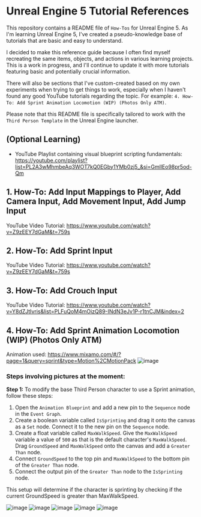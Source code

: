 # Unreal Engine 5 Tutorial References
This repository contains a README file of `How-Tos` for Unreal Engine 5. As I'm learning Unreal Engine 5, I've created a pseudo-knowledge base of tutorials that are basic and easy to understand.

I decided to make this reference guide because I often find myself recreating the same items, objects, and actions in various learning projects. This is a work in progress, and I'll continue to update it with more tutorials featuring basic and potentially crucial information.

There will also be sections that I've custom-created based on my own experiments when trying to get things to work, especially when I haven't found any good YouTube tutorials regarding the topic. For example: `4. How-To: Add Sprint Animation Locomotion (WIP) (Photos Only ATM)`.

Please note that this README file is specifically tailored to work with the `Third Person Template` in the Unreal Engine launcher.

## (Optional Learning)
* YouTube Playlist containing visual blueprint scripting fundamentals: https://youtube.com/playlist?list=PL2A3wMhmbeAq3WOT7kQ0EGby1YMb0zj5_&si=GmllEo98pr5od-Qm

## 1. How-To: Add Input Mappings to Player, Add Camera Input, Add Movement Input, Add Jump Input
YouTube Video Tutorial: https://www.youtube.com/watch?v=Z9zEEY7dGaM&t=759s

## 2. How-To: Add Sprint Input
YouTube Video Tutorial: https://www.youtube.com/watch?v=Z9zEEY7dGaM&t=759s

## 3. How-To: Add Crouch Input
YouTube Video Tutorial: https://www.youtube.com/watch?v=Y8dZJtIvris&list=PLFuQoM4mOizQ89-INdN3eJv1P-r1tnCJM&index=2

## 4. How-To: Add Sprint Animation Locomotion (WIP) (Photos Only ATM)
Animation used: https://www.mixamo.com/#/?page=1&query=sprint&type=Motion%2CMotionPack
![image](https://github.com/user-attachments/assets/85dd83b3-08c7-46ca-9e2d-6eac3ae36ea9)

### Steps involving pictures at the moment:
**Step 1:** To modify the base Third Person character to use a Sprint animation, follow these steps:

1. Open the `Animation Blueprint` and add a new pin to the `Sequence` node in the `Event Graph`.
2. Create a boolean variable called `IsSprinting` and drag it onto the canvas as a `Set` node. Connect it to the new pin on the `Sequence` node.
3. Create a float variable called `MaxWalkSpeed`. Give the `MaxWalkSpeed` variable a value of `500` as that is the default character's `MaxWalkSpeed`. Drag `GroundSpeed` and `MaxWalkSpeed` onto the canvas and add a `Greater Than` node.
4. Connect `GroundSpeed` to the top pin and `MaxWalkSpeed` to the bottom pin of the `Greater Than` node.
5. Connect the output pin of the `Greater Than` node to the `IsSprinting` node.

This setup will determine if the character is sprinting by checking if the current GroundSpeed is greater than MaxWalkSpeed.

![image](https://github.com/user-attachments/assets/e16e4fce-6548-4d34-ad65-068795b18ca7)
![image](https://github.com/user-attachments/assets/10cc6bee-a86b-4e36-8435-8114cb9b7331)
![image](https://github.com/user-attachments/assets/cc4cdbbf-7721-4df5-b908-9aa293117fb8)
![image](https://github.com/user-attachments/assets/da0de004-4f3a-4ec0-857d-cdb52021e8df)
![image](https://github.com/user-attachments/assets/0445d8a4-893c-46c1-a450-f06216fd12ac)

